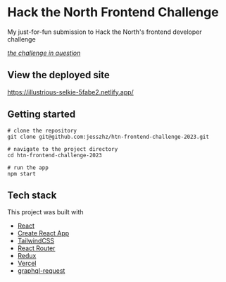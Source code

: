 # Hack the North Frontend Challenge

My just-for-fun submission to Hack the North's frontend developer challenge

*[the challenge in question](https://hackthenorth.notion.site/hackthenorth/Hack-the-North-2023-Frontend-Developer-Challenge-bcbe4a5a275f4620bd9339072e5698b4)*

## View the deployed site

https://illustrious-selkie-5fabe2.netlify.app/


## Getting started
```
# clone the repository
git clone git@github.com:jesszhz/htn-frontend-challenge-2023.git

# navigate to the project directory
cd htn-frontend-challenge-2023

# run the app
npm start
```


## Tech stack

This project was built with
- [React](https://reactjs.org/)
- [Create React App](https://github.com/facebook/create-react-app)
- [TailwindCSS](https://tailwindcss.com/)
- [React Router](https://reactrouter.com/en/main)
- [Redux](https://redux.js.org/)
- [Vercel](https://vercel.com/)
- [graphql-request](https://www.npmjs.com/package/graphql-request#features)

